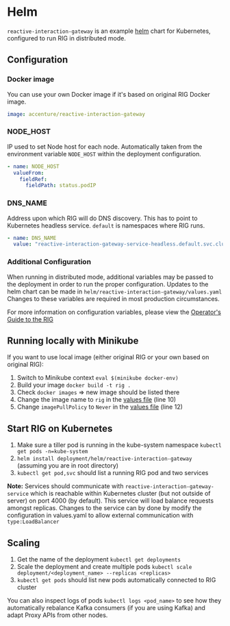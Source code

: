 # Helm

`reactive-interaction-gateway` is an example [helm](https://helm.sh/) chart for Kubernetes, configured to run RIG in distributed mode.

## Configuration

### Docker image

You can use your own Docker image if it's based on original RIG Docker image.

```yaml
image: accenture/reactive-interaction-gateway
```

### NODE_HOST

IP used to set Node host for each node. Automatically taken from the environment variable ```NODE_HOST``` within the deployment configuration.

```yaml
- name: NODE_HOST
  valueFrom:
    fieldRef:
      fieldPath: status.podIP
```

### DNS_NAME

Address upon which RIG will do DNS discovery. This has to point to Kubernetes headless service. `default` is namespaces where RIG runs.

```yaml
- name: DNS_NAME
  value: "reactive-interaction-gateway-service-headless.default.svc.cluster.local"
```

### Additional Configuration

When running in distributed mode, additional variables may be passed to the deployment in order to run the proper configuration. Updates to the helm chart can be made in ```helm/reactive-interaction-gateway/values.yaml```
Changes to these variables are required in most production circumstances.

For more information on configuration variables, please view the [Operator's Guide to the RIG](https://accenture.github.io/reactive-interaction-gateway/docs/rig-ops-guide.html)

## Running locally with Minikube

If you want to use local image (either original RIG or your own based on original RIG):

1. Switch to Minikube context `eval $(minikube docker-env)`
1. Build your image `docker build -t rig .`
1. Check `docker images` => new image should be listed there
1. Change the image name to `rig` in the [values file](reactive-interaction-gateway/values.yaml) (line 10)
1. Change `imagePullPolicy` to `Never` in the [values file](reactive-interaction-gateway/values.yaml) (line 12)


## Start RIG on Kubernetes

1. Make sure a tiller pod is running in the kube-system namespace ```kubectl get pods -n=kube-system```
1. `helm install deployment/helm/reactive-interaction-gateway` (assuming you are in root directory)
1. `kubectl get pod,svc` should list a running RIG pod and two services

**Note:** Services should communicate with `reactive-interaction-gateway-service` which is reachable within Kubernetes cluster (but not outside of server) on port 4000 (by default). This service will load balance requests amongst replicas. Changes to the service can by done by modify the configuration in values.yaml to allow external communication with ``` type:LoadBalancer```

## Scaling

1. Get the name of the deployment ```kubectl get deployments```
1. Scale the deployment and create multiple pods ```kubectl scale deployment/<deployment_name> --replicas <replicas>```
1. ```kubectl get pods``` should list new pods automatically connected to RIG cluster

You can also inspect logs of pods ```kubectl logs <pod_name>``` to see how they automatically rebalance Kafka consumers (if you are using Kafka) and adapt Proxy APIs from other nodes.
